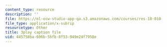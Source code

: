 ```yaml
---
content_type: resource
description: ''
file: https://ol-ocw-studio-app-qa.s3.amazonaws.com/courses/res-18-010-a-2020-vision-of-linear-algebra-spring-2020/445758ba606b5bfb8f53949e24f7958e_j8hEnyOiwhw.vtt
file_type: application/x-subrip
resourcetype: Other
title: 3play caption file
uid: 445758ba-606b-5bfb-8f53-949e24f7958e
---
```


